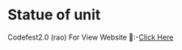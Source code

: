 # Statue of unit
Codefest2.0 (rao)
For View Website 🔗:-[Click Here](https://harrshhpattell.github.io/Statue_Of_Unity-codefest2.0-/) 
